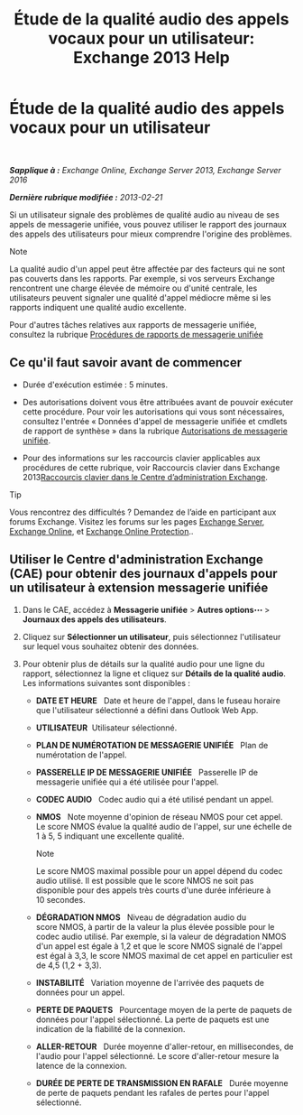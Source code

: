 ﻿---
title: 'Étude de la qualité audio des appels vocaux pour un utilisateur: Exchange 2013 Help'
TOCTitle: Étude de la qualité audio des appels vocaux pour un utilisateur
ms:assetid: 0c945886-3cfa-423e-9b46-0d6b1584a145
ms:mtpsurl: https://technet.microsoft.com/fr-fr/library/JJ659059(v=EXCHG.150)
ms:contentKeyID: 50555343
ms.date: 05/23/2018
mtps_version: v=EXCHG.150
ms.translationtype: MT
---

# Étude de la qualité audio des appels vocaux pour un utilisateur

 

_**Sapplique à :** Exchange Online, Exchange Server 2013, Exchange Server 2016_

_**Dernière rubrique modifiée :** 2013-02-21_

Si un utilisateur signale des problèmes de qualité audio au niveau de ses appels de messagerie unifiée, vous pouvez utiliser le rapport des journaux des appels des utilisateurs pour mieux comprendre l'origine des problèmes.

> [!NOTE]
> La qualité audio d'un appel peut être affectée par des facteurs qui ne sont pas couverts dans les rapports. Par exemple, si vos serveurs Exchange rencontrent une charge élevée de mémoire ou d'unité centrale, les utilisateurs peuvent signaler une qualité d'appel médiocre même si les rapports indiquent une qualité audio excellente.


Pour d'autres tâches relatives aux rapports de messagerie unifiée, consultez la rubrique [Procédures de rapports de messagerie unifiée](um-reports-procedures-exchange-2013-help.md)

## Ce qu'il faut savoir avant de commencer

  - Durée d'exécution estimée : 5 minutes.

  - Des autorisations doivent vous être attribuées avant de pouvoir exécuter cette procédure. Pour voir les autorisations qui vous sont nécessaires, consultez l'entrée « Données d'appel de messagerie unifiée et cmdlets de rapport de synthèse » dans la rubrique [Autorisations de messagerie unifiée](unified-messaging-permissions-exchange-2013-help.md).

  - Pour des informations sur les raccourcis clavier applicables aux procédures de cette rubrique, voir Raccourcis clavier dans Exchange 2013[Raccourcis clavier dans le Centre d’administration Exchange](keyboard-shortcuts-in-the-exchange-admin-center-exchange-online-protection-help.md).

> [!TIP]
> Vous rencontrez des difficultés ? Demandez de l’aide en participant aux forums Exchange. Visitez les forums sur les pages <a href="https://go.microsoft.com/fwlink/p/?linkid=60612">Exchange Server</a>, <a href="https://go.microsoft.com/fwlink/p/?linkid=267542">Exchange Online</a>, et <a href="https://go.microsoft.com/fwlink/p/?linkid=285351">Exchange Online Protection</a>..


## Utiliser le Centre d'administration Exchange (CAE) pour obtenir des journaux d'appels pour un utilisateur à extension messagerie unifiée

1.  Dans le CAE, accédez à **Messagerie unifiée** \> **Autres options**![Icône Options supplémentaires](images/JJ150550.5381819e-3b21-4873-8714-e9b956290b28(EXCHG.150).gif "Icône Options supplémentaires") \> **Journaux des appels des utilisateurs**.

2.  Cliquez sur **Sélectionner un utilisateur**, puis sélectionnez l'utilisateur sur lequel vous souhaitez obtenir des données.

3.  Pour obtenir plus de détails sur la qualité audio pour une ligne du rapport, sélectionnez la ligne et cliquez sur **Détails de la qualité audio**. Les informations suivantes sont disponibles :
    
      - **DATE ET HEURE**   Date et heure de l'appel, dans le fuseau horaire que l'utilisateur sélectionné a défini dans Outlook Web App.
    
      - **UTILISATEUR**  Utilisateur sélectionné.
    
      - **PLAN DE NUMÉROTATION DE MESSAGERIE UNIFIÉE**   Plan de numérotation de l'appel.
    
      - **PASSERELLE IP DE MESSAGERIE UNIFIÉE**   Passerelle IP de messagerie unifiée qui a été utilisée pour l'appel.
    
      - **CODEC AUDIO**   Codec audio qui a été utilisé pendant un appel.
    
      - **NMOS**   Note moyenne d'opinion de réseau NMOS pour cet appel. Le score NMOS évalue la qualité audio de l'appel, sur une échelle de 1 à 5, 5 indiquant une excellente qualité.
        
        > [!NOTE]
        > Le score NMOS maximal possible pour un appel dépend du codec audio utilisé. Il est possible que le score NMOS ne soit pas disponible pour des appels très courts d'une durée inférieure à 10 secondes.
    
      - **DÉGRADATION NMOS**   Niveau de dégradation audio du score NMOS, à partir de la valeur la plus élevée possible pour le codec audio utilisé. Par exemple, si la valeur de dégradation NMOS d'un appel est égale à 1,2 et que le score NMOS signalé de l'appel est égal à 3,3, le score NMOS maximal de cet appel en particulier est de 4,5 (1,2 + 3,3).
    
      - **INSTABILITÉ**   Variation moyenne de l'arrivée des paquets de données pour un appel.
    
      - **PERTE DE PAQUETS**   Pourcentage moyen de la perte de paquets de données pour l'appel sélectionné. La perte de paquets est une indication de la fiabilité de la connexion.
    
      - **ALLER-RETOUR**   Durée moyenne d'aller-retour, en millisecondes, de l'audio pour l'appel sélectionné. Le score d'aller-retour mesure la latence de la connexion.
    
      - **DURÉE DE PERTE DE TRANSMISSION EN RAFALE**   Durée moyenne de perte de paquets pendant les rafales de pertes pour l'appel sélectionné.

